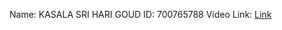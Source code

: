 Name: KASALA SRI HARI GOUD
ID: 700765788
Video Link: [Link](https://drive.google.com/file/d/1m_MvCy5wA4nakFXc7UroXu_Nu_G8Ke03/view?usp=drive_link)
